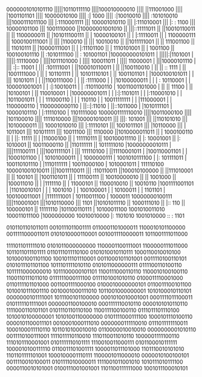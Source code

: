 0000001010101110
|||||10110111110
||||100010000010
|||| ||111001000
|||| |1001101101
|||| 10000010100
||||  :|    1000
||||  :|10010010
||||  :101010010
|||1000111011100
||| |:1110001111
||| 100001010110
|||  |:111010001
|||  |:   : 1100
|||  10000101100
|||   1001110000
||10000001001010
|| |||::11111011
|| ||10010110011
|| || 1100000011
|| |101011100111
|| | 10000100101
|| |  |:11110011
|| |  1100000111
|| 1000100111001
||  ||| |1100010
||  ||| 10010010
||  ||1011111001
||  || 111001100
||  ||  11010111
||  |10000111001
||  | |:11101100
||  | 1110101001
||  |    1001100
||  100100101110
||   :1010111100
||   : 101001101
|100000000101011
| |||||:|1101001
| |||||:11110000
| ||||1011101000
| |||| 100011011
| ||||  11000001
| |||10000101110
| ||| :|:: 11001
| ||| :101111001
| ||100010110011
| || ||100110010
| || || ::  1111
| || |1001111000
| || | 101101111
| || 10101110101
| ||  1001101101
| |1000100101011
| | ||| 10101011
| | ||1100111000
| | ||  :1111000
| | |10100000011
| | | : 10110001
| | 100001001001
| |  :|:10010011
| |  :1101100110
| 10011001101000
|  ||  ||  11100
|  ||  |10100101
|  ||  110010001
|  |100000001011
|  | |:|:1101011
|  | |:110001010
|  | |1011001011
|  | | 111000110
|  | |    110110
|  | 10011111111
|  |  |111000001
|  |  1100000110
|  1100000000110
|    ||::|:11010
|    ||::1011000
|    |1010111101
|    10000101110
|     |:11110100
|     1101111000
1000001111110010
 ||||10011000100
 |||| |101100010
 |||| 1111010000
 |||100001010011
 ||| |||: 101001
 ||| ||110101010
 ||| |1010000011
 ||| 10001010010
 |||  |:11110101
 |||  1001011101
 |||   |10110000
 |||   | 1011001
 |||   101011111
 |||    10011100
 |||     1110000
 ||1010000011011
 || | 1000100110
 || |  ||: 11111
 || |  |11000100
 || |  111110111
 || 100100011110
 ||  |: 10001001
 ||  |:  1010001
 ||  10011000110
 ||   |110111111
 ||   1011111010
 |10000000010111
 | ||||111100111
 | |||1001111101
 | ||| 111110100
 | ||11110001011
 | |100110001101
 | | |1000101100
 | | 10101000011
 | |  1000000111
 | 1001010111100
 |  |: 101111011
 |  100110101110
 |   |1110111111
 |   10011000100
 |    1010001011
 |     111110100
 100001001010011
  |||10011110011
  ||| :110110011
  ||100010100000
  || ||111010001
  || ||   100101
  || |1001101011
  || | 111100111
  || 10010000010
  ||  || 1001000
  ||  |100011010
  ||  | |1111110
  ||  | 11000101
  ||  1100010010
  ||    10010110
  |1001111001101
  | |11010010101
  | |  | 1001010
  | |  100100001
  | |   10100011
  | |    1101101
  | 100100011001
  |  |1111111001
  |  10110011100
  |      1000011
  10000000100111
   ||||110001001
   |||1010110000
   |||      1101
   ||10101011110
   || 1000111010
   ||  |::   110
   ||  100000101
   ||   11111110
   |101100110111
   | 10100011100
   1001010011010
    100011011100
     |1000000000
     10010010000
      |: 1101010
      1001010000
       :: : 1101

0101101101011011	0010111011001111	0110001101000011	1100010101100000	0011111000011011	0101010000110001	0010011110000011	1011001111011000

1111011011111010	0101011000000000	1100001100111001	1100000111011000	1011011011101111	0110111011110100	0101010010110111	1000110010010100
1010001001101100	1001011101110001	0011000101101001	0011110100110101	0101011101101100	1011101111010110	0101011000000111	0111100110100110
1011111000000010	1011100000101101	1100111000110110	1100010100100110	1100110111011010	0111111000111100	0111101001010110	0100011110001000
0110111101101000	0011001111000100	0100010000000101	0110011100101100	1010010111001110	0010001000111010	1011001000000001	1010100010110101
0000000101111001	1011100101100000	0001010010001001	0001111011100011	0101111101111001	0000001100100010	0001111110010110	0000101010110110
1111000110101101	0101110110110100	1100111100100110	0111011101110100	1010010100000001	1010100110000000	0101111000111100	1000101110100110
0000101100011101	0010001000111010	0000000111110010	0111011111110011	1000100011110110	1011010100010010	0110000010010010	0000000001010110
0011110100111001	1111011110110010	1110110011010110	1000001111100110	1110101110001001	0101111110101111	1110010011000111	0101100010111111
1000010100111110	0110011101001111	1000011011101000	1101110010101010	1101101111101001	1000100001110111	1100001011000010	0000010100100101
0011110010100011	0101111010000011	1111001011001010	1010111010111100	0000110010101001	0100111001001001	1101100111111000	1001011100010101
